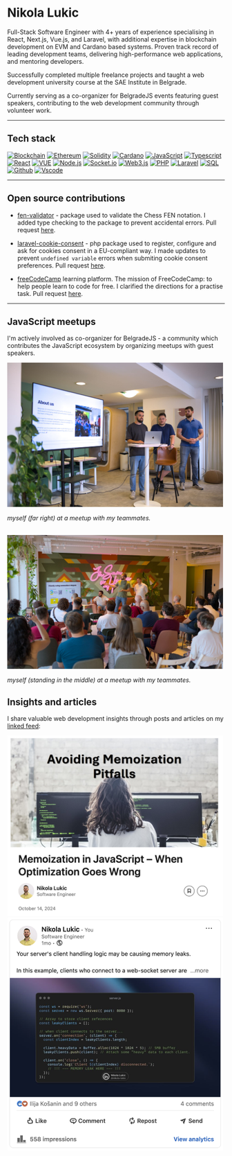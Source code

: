 # Nikola Lukic
Full-Stack Software Engineer with 4+ years of experience specialising in React, Next.js, Vue.js, and Laravel, with additional expertise in blockchain development on EVM and Cardano based systems. Proven track record of leading development teams, delivering high-performance web applications, and mentoring developers.

Successfully completed multiple freelance projects and taught a web development university course at the SAE Institute in Belgrade.

Currently serving as a co-organizer for BelgradeJS events featuring guest speakers, contributing to the web development community through volunteer work.

<!-- Here's a project I'm very proud of - a [command line simulated in the browser](https://nlukic97.github.io) inspired by a windows console emulator I use (open the link on your Desktop browser for an additional perk 🙂). -->

---

## Tech stack
[![Blockchain](https://img.shields.io/badge/-Blockchain-black?style=for-the-badge&logo=bitcoin&logoColor=white)]()
[![Ethereum](https://img.shields.io/badge/Ethereum-3C3C3D?style=for-the-badge&logo=Ethereum&logoColor=white)]()
[![Solidity](https://img.shields.io/badge/-Solidity-3c3c3d?style=for-the-badge&logo=ethereum&logoColor=white)]()
[![Cardano](https://img.shields.io/badge/-cardano-darkblue?style=for-the-badge&logo=cardano&logoColor=white)]()
[![JavaScript](https://img.shields.io/badge/-JavaScript-black?style=for-the-badge&logo=javascript&logoColor=)]()
[![Typescript](https://img.shields.io/badge/-Typescript-007acc?style=for-the-badge&logo=typescript&logoColor=white)]()
[![React](https://img.shields.io/badge/-React-black?style=for-the-badge&logo=react&logoColor=)]()
[![VUE](https://img.shields.io/badge/Vue-black?style=for-the-badge&logo=vuedotjs&logoColor=4FC08D)]()
[![Node.js](https://img.shields.io/badge/-Node.js-339933?style=for-the-badge&logo=Node.js&logoColor=white)]()
[![Socket.io](https://img.shields.io/badge/-Socket.io-black?style=for-the-badge&logo=socket.io&logoColor=white)]()
[![Web3.js](https://img.shields.io/badge/-Web3.js-black?style=for-the-badge&logo=javascript&logoColor=)]()
[![PHP](https://img.shields.io/badge/PHP-777BB4?style=for-the-badge&logo=php&logoColor=white)]()
[![Laravel](https://img.shields.io/badge/-Laravel-white?style=for-the-badge&logo=laravel&logoColor=red)]()
[![SQL](https://img.shields.io/badge/-SQL-d2082d?style=for-the-badge&logo=mysql&logoColor=white)]()
[![Github](https://img.shields.io/badge/-GitHub-black?style=for-the-badge&logo=github&logoColor=white)]()
[![Vscode](https://img.shields.io/badge/-VSCode-007acc?style=for-the-badge&logo=visual-studio-code&logoColor=white)]()

---
## Open source contributions
-  [fen-validator](https://www.npmjs.com/package/fen-validator) -  package used to validate the Chess FEN notation. I added type checking to the package to prevent accidental errors. Pull request [here](https://github.com/jayasurian123/fen-validator/pull/23).

-  [laravel-cookie-consent](https://github.com/whitecube/laravel-cookie-consent) - php package used to register, configure and ask for cookies consent in a EU-compliant way. I made updates to prevent `undefined variable` errors when submiting cookie consent preferences. Pull request [here](https://github.com/whitecube/laravel-cookie-consent/pull/89).

-  [freeCodeCamp](https://www.freecodecamp.org) learning platform. The mission of FreeCodeCamp: to help people learn to code for free. I clarified the directions for a practise task. Pull request [here](https://github.com/freeCodeCamp/freeCodeCamp/pull/53611).

---

## JavaScript meetups
I'm actively involved as co-organizer for BelgradeJS - a community which contributes the JavaScript ecosystem by organizing meetups with guest speakers.

<img src="./images/image_meetup_2.png" alt="belgradejs javascript meetup belgrade" style="max-width: 100%; width: 500px;">

_myself (far right) at a meetup with my teammates._

<br>

<img src="./images/image_meetup.png" alt="belgradejs javascript meetup belgrade" style="max-width: 100%; width: 500px;">

_myself (standing in the middle) at a meetup with my teammates._

## Insights and articles

I share valuable web development insights through posts and articles on my [linked feed](https://www.linkedin.com/in/nikola-lukic):

<a href="https://www.linkedin.com/pulse/memoization-javascript-when-optimization-goes-wrong-nikola-lukic-agenf">
    <img src="./images/image.png" alt="screenshot of linkedin article about memoization in javascript" style="max-width: 100%; width: 500px;">
</a>

<br>

<a href="https://www.linkedin.com/posts/nikola-lukic_your-servers-client-handling-logic-may-be-activity-7342507801677582337-TTzY">
    <img src="./images/image_2.png" alt="screenshot of linkedin post about websocket memory leaks" style="max-width: 100%; width: 500px;">
</a>